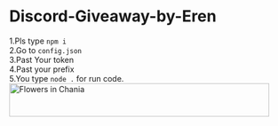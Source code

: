 # Discord-Giveaway-by-Eren
1.Pls type `npm i` <br>
2.Go to `config.json`<br>
3.Past Your token <br>
4.Past your prefix <br>
5.You type `node .` for run code.<br>
<img src="https://cdn.discordapp.com/attachments/787736118719807560/809688007783350272/standard.gif" alt="Flowers in Chania" width="467.984" height="60">
